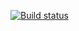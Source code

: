 [![Build status](https://ci.appveyor.com/api/projects/status/kc675wsa4v2k6nqv?svg=true)](https://ci.appveyor.com/project/Budenovsky/aqa-2-4-bdd)
